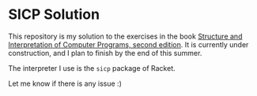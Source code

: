 # SICP Solution
This repository is my solution to the exercises in the book [Structure and Interpretation of Computer Programs, second edition](https://sarabander.github.io/sicp/html/index.xhtml). It is currently under construction, and I plan to finish by the end of this summer.

The interpreter I use is the `sicp` package of Racket.

Let me know if there is any issue :)